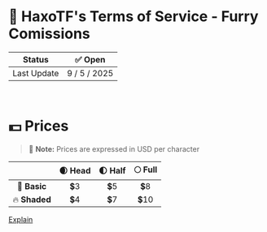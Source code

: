 # 🎨 HaxoTF's Terms of Service - Furry Comissions

| Status | ✅ Open |
|:-:|:-:|
| Last Update | 9 / 5 / 2025 |

<br>

# 💵 Prices

> 📝 **Note:** Prices are expressed in USD per character

|| 🌒 Head | 🌓 Half | 🌕 Full
|:-:|:-:|:-:|:-:|
| 💚 **Basic**  | 💲3 | 💲5 | 💲8
| 🔥 **Shaded** | 💲4 | 💲7 | 💲10

[Explain](explanation.md#artwork-type)